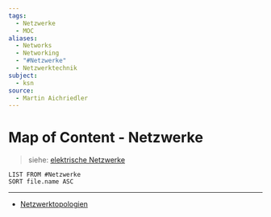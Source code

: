 ```yaml
---
tags:
  - Netzwerke
  - MOC
aliases:
  - Networks
  - Networking
  - "#Netzwerke"
  - Netzwerktechnik
subject:
  - ksn
source:
  - Martin Aichriedler
---
```


# Map of Content - Netzwerke

> siehe: [elektrische Netzwerke](../Elektrotechnik/Lineare%20Elektrische%20Netzwerke.md)

```dataview
LIST FROM #Netzwerke 
SORT file.name ASC
```

---

- [Netzwerktopologien](Netzwerktopologien.md)